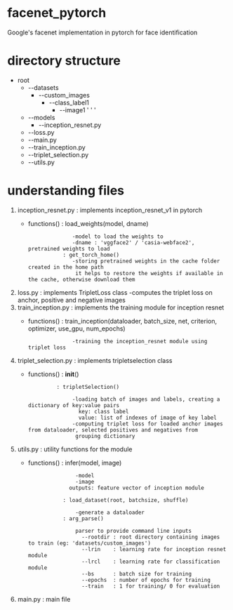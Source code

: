 # facenet_pytorch
Google's facenet implementation in pytorch for face identification

# directory structure
* root
  * --datasets
    * --custom_images
      * --class_label1
        * --image1
        '
        '
        '
  * --models
    * --inception_resnet.py
  * --loss.py
  * --main.py
  * --train_inception.py
  * --triplet_selection.py
  * --utils.py
  
 # understanding files
 1. inception_resnet.py : implements inception_resnet_v1 in pytorch
      * functions()    : load_weights(model, dname)

                          -model to load the weights to
                          -dname : 'vggface2' / 'casia-webface2', pretrained weights to load
                       : get_torch_home()
                          -storing pretrained weights in the cache folder created in the home path
                           it helps to restore the weights if available in the cache, otherwise download them
2. loss.py              : implements TripletLoss class
                          -computes the triplet loss on anchor, positive and negative images
3. train_inception.py   : implements the training module for inception resnet
      * functions()    : train_inception(dataloader, batch_size, net, criterion, optimizer, use_gpu, num_epochs)

                          -training the inception_resnet module using triplet loss
4. triplet_selection.py : implements tripletselection class
      * functions()    : __init__()

                     : tripletSelection()

                          -loading batch of images and labels, creating a dictionary of key:value pairs
                            key: class label
                            value: list of indexes of image of key label
                          -computing triplet loss for loaded anchor images from dataloader, selected positives and negatives from 
                           grouping dictionary
5. utils.py            : utility functions for the module
     * functions()    : infer(model, image)

                          -model
                          -image
                        outputs: feature vector of inception module

                      : load_dataset(root, batchsize, shuffle)

                          -generate a dataloader
                      : arg_parse()
                      
                          parser to provide command line inputs
                            --rootdir : root directory containing images to train (eg: 'datasets/custom_images')
                            --lrin    : learning rate for inception resnet module
                            --lrcl    : learning rate for classification module
                            --bs      : batch size for training
                            --epochs  : number of epochs for training
                            --train   : 1 for training/ 0 for evaluation
6. main.py             : main file                         
      

